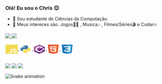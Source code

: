 ### Olá! Eu sou o Chris 😊

- 🌱 Sou estudante de Ciências da Computação.
- 🤩 Meus intereces são: Jogos🎲🏹 , Musica🎶 , Filmes/Séries🎬 e Codar🔥

<div>
  <a href="https://github.com/cbcr93">
  <img height="140em" src="https://github-readme-stats.vercel.app/api?username=cbcr93&show_icons=true&theme=dark&include_all_commits=true&count_private=true"/>
  <img height="140em" src="https://github-readme-stats.vercel.app/api/top-langs/?username=cbcr93&layout=compact&langs_count=7&theme=dark"/>
</div>

<div style="display: inline_block"><br>
  <img align="center" alt="Chris-Js" height="30" width="40" src="https://raw.githubusercontent.com/devicons/devicon/master/icons/javascript/javascript-plain.svg">
  <img align="center" alt="Chris-Python" height="30" width="40" src="https://raw.githubusercontent.com/devicons/devicon/master/icons/python/python-original.svg">
  <img align="center" alt="Chris-Csharp" height="30" width="40" src="https://raw.githubusercontent.com/devicons/devicon/master/icons/csharp/csharp-original.svg">
  <img align="center" alt="Chris-HTML" height="30" width="40" src="https://raw.githubusercontent.com/devicons/devicon/master/icons/html5/html5-original.svg">
  <img align="center" alt="Chris-CSS" height="30" width="40" src="https://raw.githubusercontent.com/devicons/devicon/master/icons/css3/css3-original.svg">
 
  ##
  
 <div>
  <a href="https://instagram.com/christianbcr93" target="_blank"><img src="https://img.shields.io/badge/-Instagram-%23E4405F?style=for-the-badge&logo=instagram&logoColor=white" target="_blank"></a>
  <a href = "mailto:cbcr93@gmail.com"><img src="https://img.shields.io/badge/-Gmail-%23333?style=for-the-badge&logo=gmail&logoColor=white" target="_blank"></a>
  <a href="https://www.linkedin.com/in/christian-resende-06ba021a8" target="_blank"><img src="https://img.shields.io/badge/-LinkedIn-%230077B5?style=for-the-badge&logo=linkedin&logoColor=white" target="_blank"></a> 
 </div>
  
![Snake animation](https://github.com/cbcr93/cbcr93/blob/output/github-contribution-grid-snake.svg)
  
